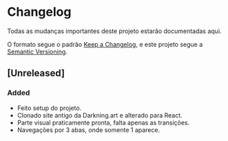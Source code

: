 # Changelog

Todas as mudanças importantes deste projeto estarão documentadas aqui.

O formato segue o padrão [Keep a Changelog](https://keepachangelog.com/), e este projeto segue a [Semantic Versioning](https://semver.org/).

## [Unreleased]

### Added

- Feito setup do projeto.
- Clonado site antigo da Darkning.art e alterado para React.
- Parte visual praticamente pronta, falta apenas as transições.
- Navegações por 3 abas, onde somente 1 aparece.